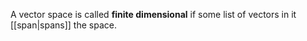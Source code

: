 A vector space is called **finite dimensional** if some list of vectors in it [[span|spans]] the space.

